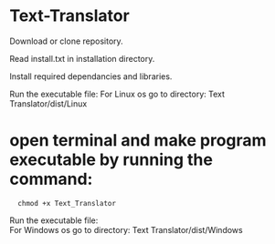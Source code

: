 # Text-Translator

Download or clone repository.

Read install.txt in installation directory.

Install required dependancies and libraries.

Run the executable file: 
   For Linux os go to directory: Text Translator/dist/Linux
   
   # open terminal and make program executable by running the command:
      chmod +x Text_Translator
      
Run the executable file:  
   For Windows os go to directory: Text Translator/dist/Windows
